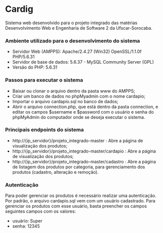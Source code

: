 # Cardig

Sistema web desenvolvido para o projeto integrado das matérias Desenvolvimento Web e Engenharia de Software 2 da Ufscar-Sorocaba.

### Ambiente utilizado para o desenvolvimento do sistema
* Servidor Web (AMPPS): Apache/2.4.27 (Win32) OpenSSL/1.1.0f PHP/5.6.31
* Servidor de base de dados: 5.6.37 - MySQL Community Server (GPL)
* Versão do PHP: 5.6.31

### Passos para executar o sistema
* Baixar ou clonar o arquivo dentro da pasta www do AMPPS;
* Criar um banco de dados no phpMyadmin com o nome cardapio;
* Importar o arquivo cardapio.sql no banco de dados;
* Abrir o arquivo connection.php, que está dentro da pasta connection, e editar os campos $username e $password com o usuário e senha do phpMyAdmin do computador onde se deseja executar o sistema.

### Principais endpoints do sistema
* http://{ip_servidor}/projeto_integrado-master : Abre a página de visualização dos produtos;
* http://{ip_servidor}/projeto_integrado-master/cardapio : Abre a página de visualização dos produtos;
* http://{ip_servidor}/projeto_integrado-master/cadastro : Abre a página de listagem dos produtos por categoria, para gerenciamento dos produtos (cadastro, alteração e remoção).

### Autenticação
Para poder gerenciar os produtos é necessário realizar uma autenticação. Por padrão, o arquivo cardapio.sql vem com um usuário cadastrado. Para gerenciar os produtos com esse usuário, basta preencher os campos seguintes campos com os valores:
* usuário: Super
* senha: 12345
